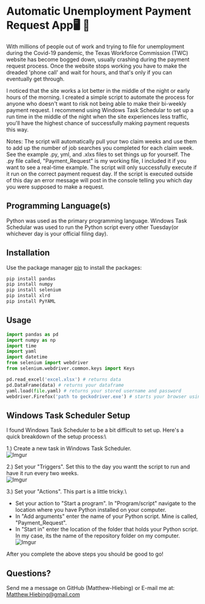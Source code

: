 # Automatic Unemployment Payment Request App:desktop_computer: :briefcase:
With millions of people out of work and trying to file for unemployment during the Covid-19 pandemic, the Texas Workforce Commission (TWC) website has become bogged down, usually crashing during the payment request process. Once the website stops working you have to make the dreaded 'phone call' and wait for hours, and that's only if you can eventually get through.

I noticed that the site works a lot better in the middle of the night or early hours of the morning.  I created a simple script to automate the process for anyone who doesn't want to risk not being able to make their bi-weekly payment request.  I recommend using Windows Task Schedular to set up a run time in the middle of the night when the site experiences less traffic, you'll have the highest chance of successfully making payment requests this way.

Notes:
The script will automatically pull your two claim weeks and use them to add up the number of job searches you completed for each claim week.
See the example .py, yml, and .xlxs files to set things up for yourself.  The .py file called, "Payment_Request" is my working file, I included it if you want to see a real-time example.  The script will only successfully execute if it run on the correct payment request day.  If the script is executed outside of this day an error message will post in the console telling you which day you were supposed to make a request.
 
## Programming Language(s)
Python was used as the primary programming language.
Windows Task Schedular was used to run the Python script every other Tuesday(or whichever day is your official filing day).


## Installation
Use the package manager [pip](https://pip.pypa.io/en/stable/) to install the packages:

```bash
pip install pandas
pip install numpy
pip install selenium
pip install xlrd
pip install PyYAML
```

## Usage
```python
import pandas as pd
import numpy as np
import time
import yaml
import datetime
from selenium import webdriver
from selenium.webdriver.common.keys import Keys

pd.read_excel('excel.xlsx') # returns data
pd.DataFrame(data) # returns your dataframe
yaml.load(file.yaml) # returns your stored username and password
webdriver.Firefox('path to geckodriver.exe') # starts your browser using geckodriver.exe
```

## Windows Task Scheduler Setup
I found Windows Task Scheduler to be a bit difficult to set up.  Here's a quick breakdown of the setup process:\

1.) Create a new task in Windows Task Scheduler.\
![Imgur](https://i.imgur.com/wCeQ3HF.jpg)

2.) Set your "Triggers".  Set this to the day you wantt the script to run and have it run every two weeks.\
![Imgur](https://i.imgur.com/NHVgAgo.png)

3.) Set your "Actions".  This part is a little tricky.\
* Set your action to "Start a program".  In "Program/script" navigate to the location where you have Python installed on your computer.
* In "Add arguments" enter the name of your Python script.  Mine is called, "Payment_Request".
* In "Start in" enter the location of the folder that holds your Python script.  In my case, its the name of the repository folder on my computer.\
![Imgur](https://i.imgur.com/WLpDRHv.png)

After you complete the above steps you should be good to go!

## Questions?
Send me a message on GitHub (Matthew-Hiebing) or E-mail me at: Matthew.Hiebing@gmail.com
